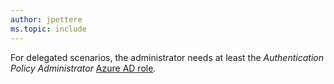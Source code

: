 ```yaml
---
author: jpettere
ms.topic: include
---
```


For delegated scenarios, the administrator needs at least the *Authentication Policy Administrator* [Azure AD role](/azure/active-directory/roles/permissions-reference?toc=%2Fgraph%2Ftoc.json).